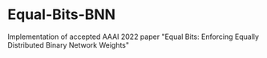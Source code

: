 # Equal-Bits-BNN
Implementation of accepted AAAI 2022 paper "Equal Bits: Enforcing Equally Distributed Binary Network Weights"
